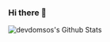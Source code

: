 ### Hi there 👋

<img alt="devdomsos's Github Stats" src="https://github-readme-stats-woad-seven-51.vercel.app/api?username=devdomsos&show_icons=true&theme=synthwave&show=prs_merged" />

<!--
**devdomsos/devdomsos** is a ✨ _special_ ✨ repository because its `README.md` (this file) appears on your GitHub profile.

Here are some ideas to get you started:

- 🔭 I’m currently working on ...
- 🌱 I’m currently learning ...
- 👯 I’m looking to collaborate on ...
- 🤔 I’m looking for help with ...
- 💬 Ask me about ...
- 📫 How to reach me: ...
- 😄 Pronouns: ...
- ⚡ Fun fact: ...
-->
